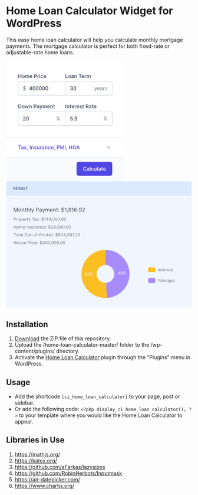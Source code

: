 # Home Loan Calculator Widget for WordPress

This easy home loan calculator will help you calculate monthly mortgage payments. The mortgage calculator is perfect for both fixed-rate or adjustable-rate home loans.

![Home Loan Calculator Input Form](/assets/images/screenshot-1.png "Home Loan Calculator Input Form")
![Home Loan Calculator Calculation Results](/assets/images/screenshot-2.png "Home Loan Calculator Calculation Results")

## Installation

1. [Download](https://github.com/pub-calculator-io/home-loan-calculator/archive/refs/heads/master.zip) the ZIP file of this repository.
2. Upload the /home-loan-calculator-master/ folder to the /wp-content/plugins/ directory.
3. Activate the [Home Loan Calculator](https://www.calculator.io/home-loan-calculator/ "Home Loan Calculator Homepage") plugin through the "Plugins" menu in WordPress.

## Usage
* Add the shortcode `[ci_home_loan_calculator]` to your page, post or sidebar.
* Or add the following code: `<?php display_ci_home_loan_calculator(); ?>` to your template where you would like the Home Loan Calculator to appear.

## Libraries in Use
1. https://mathjs.org/
2. https://katex.org/
3. https://github.com/aFarkas/lazysizes
4. https://github.com/RobinHerbots/Inputmask
5. https://air-datepicker.com/
6. https://www.chartjs.org/
